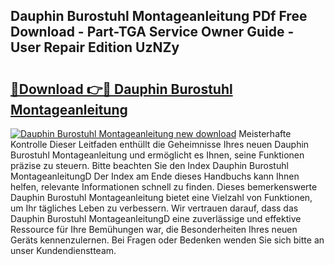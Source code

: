 ## Dauphin Burostuhl Montageanleitung PDf Free Download - Part-TGA Service Owner Guide - User Repair Edition UzNZy

# <h2><a href="http://df6wnsc.blite.top/?on=Dauphin+Burostuhl+Montageanleitung">🔗Download 👉🔴 Dauphin Burostuhl Montageanleitung</a></h2>

[![Dauphin Burostuhl Montageanleitung new download](https://i.imgur.com/lujVjoI.png)](http://df6wnsc.blite.top/?on=Dauphin+Burostuhl+Montageanleitung)
Meisterhafte Kontrolle Dieser Leitfaden enthüllt die Geheimnisse Ihres neuen Dauphin Burostuhl Montageanleitung und ermöglicht es Ihnen, seine Funktionen präzise zu steuern. Bitte beachten Sie den Index Dauphin Burostuhl MontageanleitungD Der Index am Ende dieses Handbuchs kann Ihnen helfen, relevante Informationen schnell zu finden. Dieses bemerkenswerte Dauphin Burostuhl Montageanleitung bietet eine Vielzahl von Funktionen, um Ihr tägliches Leben zu verbessern. Wir vertrauen darauf, dass das Dauphin Burostuhl MontageanleitungD eine zuverlässige und effektive Ressource für Ihre Bemühungen war, die Besonderheiten Ihres neuen Geräts kennenzulernen. Bei Fragen oder Bedenken wenden Sie sich bitte an unser Kundendienstteam.
